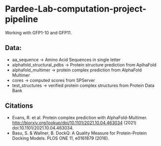# Pardee-Lab-computation-project-pipeline

Working with GFP1-10 and GFP11. 

## Data:
- aa_sequence -> Amino Acid Sequences in single letter
- alphafold_structural_pdbs -> Protein structure prediction from AplhaFold
- alphafold_multimer -> protein complex prediction from AlphaFold Multimer
- cores -> computed scores from SPServer
- test_structures -> verified protein complex structures from Protein Data Bank 

## Citations
- Evans, R. et al. Protein complex prediction with AlphaFold-Multimer. http://biorxiv.org/lookup/doi/10.1101/2021.10.04.463034 (2021) doi:10.1101/2021.10.04.463034.
- Basu, S. & Wallner, B. DockQ: A Quality Measure for Protein-Protein Docking Models. PLOS ONE 11, e0161879 (2016).